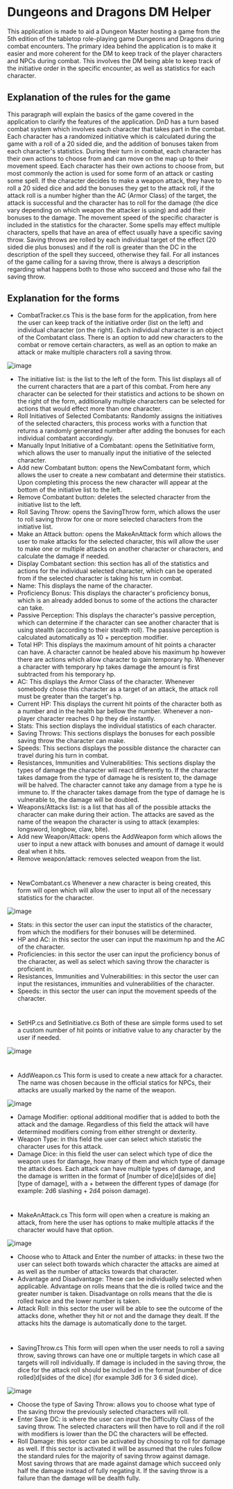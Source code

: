 # Dungeons and Dragons DM Helper
This application is made to aid a Dungeon Master hosting a game from the 5th edition of the tabletop role-playing game Dungeons and Dragons during combat encounters.  The primary idea behind the application is to make it easier and more coherent for the DM to keep track of the player characters and NPCs during combat. This involves the DM being able to keep track of the initiative order in the specific encounter, as well as statistics for each character.

## Explanation of the rules for the game
This paragraph will explain the basics of the game covered in the application to clarify the features of the application.
DnD has a turn based combat system which involves each character that takes part in the combat. Each character has a randomized initiative which is calculated during the game with a roll of a 20 sided die, and the addition of bonuses taken from each character's statistics.
During their turn in combat, each character has their own actions to choose from and can move on the map up to their movement speed. Each character has their own actions to choose from, but most commonly the action is used for some form of an attack or casting some spell. If the character decides to make a weapon attack, they have to roll a 20 sided dice and add the bonuses they get to the attack roll, if the attack roll is a number higher than the AC (Armor Class) of the target, the attack is successful and the character has to roll for the damage (the dice vary depending on which weapon the attacker is using) and add their bonuses to the damage. The movement speed of the specific character is included in the statistics for the character.
Some spells may effect multiple characters, spells that have an area of effect usually have a specific saving throw. Saving throws are rolled by each individual target of the effect (20 sided die plus bonuses) and if the roll is greater than the DC in the description of the spell they succeed, otherwise they fail. For all instances of the game calling for a saving throw, there is always a description regarding what happens both to those who succeed and those who fail the saving throw.

## Explanation for the forms
- CombatTracker.cs
This is the base form for the application, from here the user can keep track of the initiative order (list on the left) and individual character (on the right). Each individual character is an object of the Combatant class. There is an option to add new characters to the combat or remove certain characters, as well as an option to make an attack or make multiple characters roll a saving throw.

![image](https://github.com/user-attachments/assets/36b46251-4dce-4252-b548-fc398c71cf0c)
- The initiative list: is the list to the left of the form. This list displays all of the current characters that are a part of this combat. From here any character can be selected for their statistics and actions to be shown on the right of the form, additionally multiple characters can be selected for actions that would effect more than one character.
- Roll Initiatives of Selected Combatants: Randomly assigns the initiatives of the selected characters, this process works with a function that returns a randomly generated number after adding the bonuses for each individual combatant accordingly.
- Manually Input Initiative of a Combatant: opens the SetInitiative form, which allows the user to manually input the initiative of the selected character.
- Add new Combatant button: opens the NewCombatant form, which allows the user to create a new combatant and determine their statistics. Upon completing this process the new character will appear at the bottom of the initiative list to the left.
- Remove Combatant button: deletes the selected character from the initiative list to the left.
- Roll Saving Throw: opens the SavingThrow form, which allows the user to roll saving throw for one or more selected characters from the initiative list.
- Make an Attack button: opens the MakeAnAttack form which allows the user to make attacks for the selected character, this will allow the user to make one or multiple attacks on another character or characters, and calculate the damage if needed.
- Display Combatant section: this section has all of the statistics and actions for the individual selected character, which can be operated from if the selected character is taking his turn in combat.
- Name: This displays the name of the character.
- Proficiency Bonus: This displays the character's proficiency bonus, which is an already added bonus to some of the actions the character can take.
- Passive Perception: This displays the character's passive perception, which can determine if the character can see another character that is using stealth (according to their stealth roll). The passive perception is calculated automatically as 10 + perception modifier.
- Total HP: This displays the maximum amount of hit points a character can have. A character cannot be healed above his maximum hp however there are actions which allow character to gain temporary hp. Whenever a character with temporary hp takes damage the amount is first subtracted from his temporary hp.
- AC: This displays the Armor Class of the character. Whenever somebody chose this character as a target of an attack, the attack roll must be greater than the target's hp.
- Current HP: This displays the current hit points of the character both as a number and in the health bar bellow the number. Whenever a non-player character reaches 0 hp they die instantly.
- Stats: This section displays the individual statistics of each character.
- Saving Throws: This sections displays the bonuses for each possible saving throw the character can make.
- Speeds: This sections displays the possible distance the character can travel during his turn in combat.
- Resistances, Immunities and Vulnerabilities: This sections display the types of damage the character will react differently to. If the character takes damage from the type of damage he is resistent to, the damage will be halved. The character cannot take any damage from a type he is immune to. If the character takes damage from the type of damage he is vulnerable to, the damage will be doubled.
- Weapons/Attacks list: is a list that has all of the possible attacks the character can make during their action. The attacks are saved as the name of the weapon the character is using to attack (examples: longsword, longbow, claw, bite).
- Add new Weapon/Attack: opens the AddWeapon form which allows the user to input a new attack with bonuses and amount of damage it would deal when it hits.
- Remove weapon/attack: removes selected weapon from the list.
#
- NewCombatant.cs
Whenever a new character is being created, this form will open which will allow the user to input all of the necessary statistics for the character.

![image](https://github.com/user-attachments/assets/3fe7d7e2-e620-4b05-9d6e-1b69cc7cfdca)
- Stats: in this sector the user can input the statistics of the character, from which the modifiers for their bonuses will be determined.
- HP and AC: in this sector the user can input the maximum hp and the AC of the character.
- Proficiencies: in this sector the user can input the proficiency bonus of the character, as well as select which saving throw the character is proficient in.
- Resistances, Immunities and Vulnerabilities: in this sector the user can input the resistances, immunities and vulnerabilities of the character.
- Speeds: in this sector the user can input the movement speeds of the character.
#
- SetHP.cs and SetInitiative.cs
Both of these are simple forms used to set a custom number of hit points or initiative value to any character by the user if needed.

![image](https://github.com/user-attachments/assets/fecdb54a-9bd3-4906-835b-4691762cf368)
#
- AddWeapon.cs
This form is used to create a new attack for a character. The name was chosen because in the official statics for NPCs, their attacks are usually marked by the name of the weapon.

![image](https://github.com/user-attachments/assets/1759fdaa-4afb-47f6-9a05-b816b824d236)
- Damage Modifier: optional additional modifier that is added to both the attack and the damage. Regardless of this field the attack will have determined modifiers coming from either strenght or dexterity.
- Weapon Type: in this field the user can select which statistic the character uses for this attack.
- Damage Dice: in this field the user can select which type of dice the weapon uses for damage, how many of them and which type of damage the attack does. Each attack can have multiple types of damage, and the damage is written in the format of [number of dice]d[sides of die] [type of damage], with a + between the different types of damage (for example: 2d6 slashing + 2d4 poison damage).
#
- MakeAnAttack.cs
This form will open when a creature is making an attack, from here the user has options to make multiple attacks if the character would have that option.

![image](https://github.com/user-attachments/assets/f8ffe064-5d78-4e41-ae87-0dd3aed56f6f)
- Choose who to Attack and Enter the number of attacks: in these two the user can select both towards which character the attacks are aimed at as well as the number of attacks towards that character.
- Advantage and Disadvantage: These can be individually selected when applicable. Advantage on rolls means that the die is rolled twice and the greater number is taken. Disadvantage on rolls means that the die is rolled twice and the lower number is taken.
- Attack Roll: in this sector the user will be able to see the outcome of the attacks done, whether they hit or not and the damage they dealt. If the attacks hits the damage is automatically done to the target.
#
- SavingThrow.cs
 This form will open when the user needs to roll a saving throw, saving throws can have one or multiple targets in which case all targets will roll individually. If damage is included in the saving throw, the dice for the attack roll should be included in the format [number of dice rolled]d[sides of the dice] (for example 3d6 for 3 6 sided dice).

![image](https://github.com/user-attachments/assets/2201ad4a-f6f1-45a5-8827-cf972cf69186)
- Choose the type of Saving Throw: allows you to choose what type of the saving throw the previously selected characters will roll.
- Enter Save DC: is where the user can input the Difficulty Class of the saving throw. The selected characters will then have to roll and if the roll with modifiers is lower than the DC the characters will be effected.
- Roll Damage: this sector can be activated by choosing to roll for damage as well. If this sector is activated it will be assumed that the rules follow the standard rules for the majority of saving throw against damage. Most saving throws that are made against damage which succeed only half the damage instead of fully negating it. If the saving throw is a failure than the damage will be dealth fully.
#
